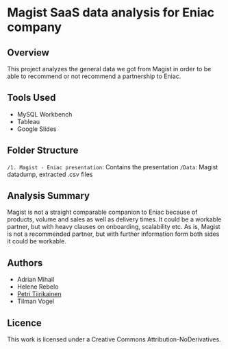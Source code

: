 # Magist SaaS data analysis for Eniac company

## Overview

This project analyzes the general data we got from Magist in order to be able to recommend or not recommend a partnership to Eniac.

## Tools Used

- MySQL Workbench
- Tableau
- Google Slides

## Folder Structure

`/1. Magist - Eniac presentation`: Contains the presentation
`/Data`: Magist datadump, extracted .csv files

## Analysis Summary

Magist is not a straight comparable companion to Eniac because of products, volume and sales as well as delivery times. It could be a workable partner, but with heavy clauses on onboarding, scalability etc. As is, Magist is not a recommended partner, but with further information form both sides it could be workable.

## Authors

- Adrian Mihail
- Helene Rebelo
- [Petri Tiirikainen](https://github.com/PetriTiirikainen)
- Tilman Vogel

## Licence
This work is licensed under a Creative Commons Attribution-NoDerivatives.
